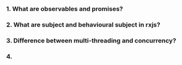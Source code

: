 ### 1. What are observables and promises?

### 2. What are subject and behavioural subject in rxjs?

### 3. Difference between multi-threading and concurrency?

### 4. 
